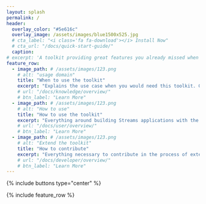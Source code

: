 ```yaml
---
layout: splash
permalink: /
header:
  overlay_color: "#5e616c"
  overlay_image: /assets/images/blue1500x525.jpg
  # cta_label: "<i class='fa fa-download'></i> Install Now"
  # cta_url: "/docs/quick-start-guide/"
  caption:
# excerpt: 'A toolkit providing great features you already missed when developing Streams applications. Features as "a miracle" or "like a wonder" or "unbelievable"<br />'
feature_row:
  - image_path: # /assets/images/123.png
    # alt: "usage domain"
    title: "When to use the toolkit"
    excerpt: "Explains the use case when you would need this toolkit. Gives you domain specific background if necessary.<br /><small><a href="/docs/knowledge/overview/">read more</a></small>"
    # url: "/docs/knowledge/overview/"
    # btn_label: "Learn More"
  - image_path: # /assets/images/123.png
    # alt: "How to use"
    title: "How to use the toolkit"
    excerpt: "Everything around building Streams applications with the help of this toolkit. <br /><small><a href="/docs/user/overview/">read more</a></small>"
    # url: "/docs/user/overview/"
    # btn_label: "Learn More"
  - image_path: # /assets/images/123.png
    # alt: "Extend the toolkit"
    title: "How to contribute"
    excerpt: "Everything necessary to contribute in the process of extending this toolkits: requirements, design, implementation, test and docu.<br/><small><a href="/docs/developer/overview/">read more</a></small>"
    # url: "/docs/developer/overview/"
    # btn_label: "Learn More"
---
```


{% include buttons type="center" %}

{% include feature_row %}
